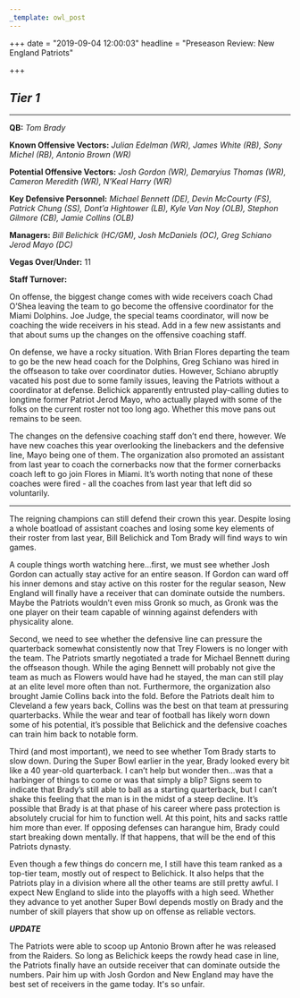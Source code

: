 ```yaml
---
_template: owl_post
---
```


+++
date = "2019-09-04 12:00:03"
headline = "Preseason Review: New England Patriots"

+++
## **_Tier 1_**

***

**QB:** _Tom Brady_

**Known Offensive Vectors:** _Julian Edelman (WR), James White (RB), Sony Michel (RB), Antonio Brown (WR)_

**Potential Offensive Vectors:** _Josh Gordon (WR), Demaryius Thomas (WR), Cameron Meredith (WR), N’Keal Harry (WR)_

**Key Defensive Personnel:** _Michael Bennett (DE), Devin McCourty (FS), Patrick Chung (SS), Dont’a Hightower (LB), Kyle Van Noy (OLB), Stephon Gilmore (CB), Jamie Collins (OLB)_

**Managers:** _Bill Belichick (HC/GM), Josh McDaniels (OC), Greg Schiano Jerod Mayo (DC)_

**Vegas Over/Under:** 11

**Staff Turnover:**

On offense, the biggest change comes with wide receivers coach Chad O’Shea leaving the team to go become the offensive coordinator for the Miami Dolphins. Joe Judge, the special teams coordinator, will now be coaching the wide receivers in his stead. Add in a few new assistants and that about sums up the changes on the offensive coaching staff.

On defense, we have a rocky situation. With Brian Flores departing the team to go be the new head coach for the Dolphins, Greg Schiano was hired in the offseason to take over coordinator duties. However, Schiano abruptly vacated his post due to some family issues, leaving the Patriots without a coordinator at defense. Belichick apparently entrusted play-calling duties to longtime former Patriot Jerod Mayo, who actually played with some of the folks on the current roster not too long ago. Whether this move pans out remains to be seen.

The changes on the defensive coaching staff don’t end there, however. We have new coaches this year overlooking the linebackers and the defensive line, Mayo being one of them. The organization also promoted an assistant from last year to coach the cornerbacks now that the former cornerbacks coach left to go join Flores in Miami. It’s worth noting that none of these coaches were fired - all the coaches from last year that left did so voluntarily.

***

The reigning champions can still defend their crown this year. Despite losing a whole boatload of assistant coaches and losing some key elements of their roster from last year, Bill Belichick and Tom Brady will find ways to win games.

A couple things worth watching here...first, we must see whether Josh Gordon can actually stay active for an entire season. If Gordon can ward off his inner demons and stay active on this roster for the regular season, New England will finally have a receiver that can dominate outside the numbers. Maybe the Patriots wouldn’t even miss Gronk so much, as Gronk was the one player on their team capable of winning against defenders with physicality alone.

Second, we need to see whether the defensive line can pressure the quarterback somewhat consistently now that Trey Flowers is no longer with the team. The Patriots smartly negotiated a trade for Michael Bennett during the offseason though. While the aging Bennett will probably not give the team as much as Flowers would have had he stayed, the man can still play at an elite level more often than not. Furthermore, the organization also brought Jamie Collins back into the fold. Before the Patriots dealt him to Cleveland a few years back, Collins was the best on that team at pressuring quarterbacks. While the wear and tear of football has likely worn down some of his potential, it’s possible that Belichick and the defensive coaches can train him back to notable form.

Third (and most important), we need to see whether Tom Brady starts to slow down. During the Super Bowl earlier in the year, Brady looked every bit like a 40 year-old quarterback. I can’t help but wonder then...was that a harbinger of things to come or was that simply a blip? Signs seem to indicate that Brady’s still able to ball as a starting quarterback, but I can’t shake this feeling that the man is in the midst of a steep decline. It’s possible that Brady is at that phase of his career where pass protection is absolutely crucial for him to function well. At this point, hits and sacks rattle him more than ever. If opposing defenses can harangue him, Brady could start breaking down mentally. If that happens, that will be the end of this Patriots dynasty.

Even though a few things do concern me, I still have this team ranked as a top-tier team, mostly out of respect to Belichick. It also helps that the Patriots play in a division where all the other teams are still pretty awful. I expect New England to slide into the playoffs with a high seed. Whether they advance to yet another Super Bowl depends mostly on Brady and the number of skill players that show up on offense as reliable vectors.

**_UPDATE_**

The Patriots were able to scoop up Antonio Brown after he was released from the Raiders. So long as Belichick keeps the rowdy head case in line, the Patriots finally have an outside receiver that can dominate outside the numbers. Pair him up with Josh Gordon and New England may have the best set of receivers in the game today. It's so unfair.
